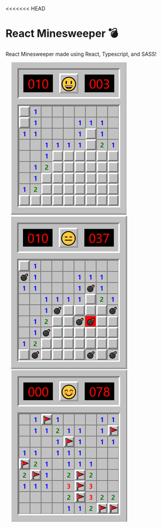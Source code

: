 <<<<<<< HEAD
# React Minesweeper 💣 

React Minesweeper made using React, Typescript, and SASS!

<img src="Minesweeper_1.png" alt="minesweeper" style="margin-left: 15px;" />

<img src="Minesweeper_2.png" alt="minesweeper" style="margin-left: 15px;" />

<img src="Minesweeper_3.png" alt="minesweeper" style="margin-left: 15px;" />

